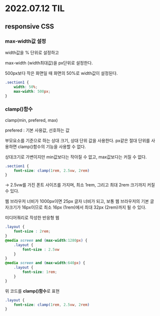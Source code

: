 # 2022.07.12 TIL

## responsive CSS
### max-**width값 설정**

width값을 % 단위로 설정하고

max-width (width최대값)을 px단위로 설정한다.

500px보다 작은 화면일 때 화면의 50%로 width값이 설정된다.

```css
.section1 {
	width: 50%;
	max-width: 500px;
}
```

### clamp()함수

clamp(min, prefered, max)

prefered : 기본 사용값, 선호하는 값

부모요소를 기준으로 하는 상대 크기, 상대 단위 값을 사용한다. px같은 절대 단위를 사용하면 clamp()함수의 기능을 사용할 수 없다.

상대크기로 가변이지만 min값보다는 작아질 수 없고, max값보다는 커질 수 없다.

```css
.section1 {
	font-size: clamp(1rem, 2.5vw, 2rem)
}
```

→ 2.5vw를 가진 폰트 사이즈를 가지며, 최소 1rem, 그리고 최대 2rem 크기까지 커질 수 있다.

웹 브라우저 너비가 1000px이면 25px 글자 너비가 되고, 보통 웹 브라우저의 기본 글자크기가 16px이므로 최소 16px (1rem)에서 최대 32px (2rem)까지 될 수 있다.

미디어쿼리로 작성한 반응형 웹

```css
.layout {
	font-size : 2rem;
}
@media screen and (max-width:1280px) {
	.layout {
		font-size : 2.5vw
	}
}
@media screen and (max-width:640px) {
	.layout {
		font-size: 1rem;
	}
}
```

위 코드를 **clamp()함수**로 표현

```css
.layout {
	font-size: clamp(1rem, 2.5vw, 2rem)
}
```

